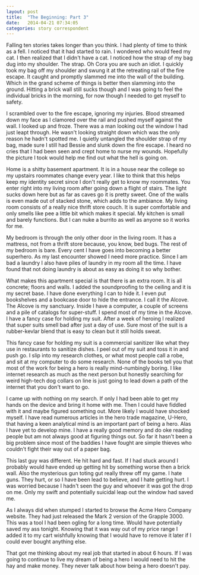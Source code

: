 ```yaml
---
layout: post
title:  "The Beginning: Part 3"
date:   2014-04-21 07:34:05
categories: story correspondent
---
```


Falling ten stories takes longer than you think. I had plenty of time to think as a fell. I noticed that it had started to rain. I wondered who would feed my cat. I then realized that I didn't have a cat. I noticed how the strap of my bag dug into my shoulder. The strap. Oh Cora you are such an idiot. I quickly took my bag off my shoulder and swung it at the retreating rail of the fire escape. It caught and promptly slammed me into the wall of the building. Which in the grand scheme of things is better then slamming into the ground. Hitting a brick wall still sucks though and I was going to feel the individual bricks in the morning, for now though I needed to get myself to safety. 

I scrambled over to the fire escape, ignoring my injuries. Blood streamed down my face as I clamored over the rail and pushed myself against the wall. I looked up and froze. There was a man looking out the window I had just leapt through. He wasn't looking straight down which was the only reason he hadn't spotted me. I quietly untangled the shoulder strap of my bag, made sure I still had Bessie and slunk down the fire escape. I heard no cries that I had been seen and crept home to nurse my wounds. Hopefully the picture I took would help me find out what the hell is going on. 
 
Home is a shitty basement apartment. It is in a house near the college so my upstairs roommates change every year. I like to think that this helps keep my identity secret since I don't really get to know my roommates. You enter right into my living room after going down a flight of stairs. The light sucks down here but as far as caves go it is pretty sweet. One of the walls is even made out of stacked stone, which adds to the ambiance. My living room consists of a really nice thrift store couch. It is super comfortable and only smells like pee a little bit which makes it special. My kitchen is small and barely functions. But I can nuke a burrito as well as anyone so it works for me.
 
My bedroom is through the only other door in the living room. It has a mattress, not from a thrift store because, you know, bed bugs. The rest of my bedroom is bare. Every cent I have goes into becoming a better superhero. As my last encounter showed I need more practice. Since I am bad a laundry I also have piles of laundry in my room all the time. I have found that not doing laundry is about as easy as doing it so why bother. 
 
What makes this apartment special is that there is an extra room. It is all concrete; floors and walls. I added the soundproofing to the ceiling and it is my secret base. I have done everything I can to hide it. I even put bookshelves and a bookcase door to hide the entrance. I call it the Alcove. The Alcove is my sanctuary. Inside I have a computer, a couple of screens and a pile of catalogs for super-stuff. I spend most of my time in the Alcove. I have a fancy case for holding my suit. After a week of heroing I realized that super suits smell bad after just a day of use. Sure most of the suit is a rubber-kevlar blend that is easy to clean but it still holds sweat.
 
This fancy case for holding my suit is a commercial sanitizer like what they use in restaurants to sanitize dishes. I peel out of my suit and toss it in and push go. I slip into my research clothes, or what most people call a robe, and sit at my computer to do some research. None of the books tell you that most of the work for being a hero is really mind-numbingly boring. I like internet research as much as the next person but honestly searching for weird high-tech dog collars on line is just going to lead down a path of the internet that you don't want to go.
 
I came up with nothing on my search. If only I had been able to get my hands on the device and bring it home with me. Then I could have fiddled with it and maybe figured something out.  More likely I would have shocked myself. I have read numerous articles in the hero trade magazine, U-Hero, that having a keen analytical mind is an important part of being a hero. Alas I have yet to develop mine. I have a really good memory and do oke reading people but am not always good at figuring things out.  So far it hasn't been a big problem since most of the baddies I have fought are simple thieves who couldn't fight their way out of a paper bag. 

This last guy was different. He hit hard and fast. If I had stuck around I probably would have ended up getting hit by something worse then a brick wall. Also the mysterious gun toting gut really threw off my game. I hate guns. They hurt, or so I have been lead to believe, and I hate getting hurt. I was worried because I hadn't seen the guy and whoever it was got the drop on me. Only my swift and potentially suicidal leap out the window had saved me. 

As I always did when stumped I started to browse the Acme Hero Company website. They had just released the Mark 2 version of the Grapple 3000. This was a tool I had been ogling for a long time. Would have potentially saved my ass tonight. Knowing that it was way out of my price range I added it to my cart wishfully knowing that I would have to remove it later if I could ever bought anything else. 

That got me thinking about my real job that started in about 6 hours. If I was going to continue to live my dream of being a hero I would need to hit the hay and make money. They never talk about how being a hero doesn't pay. 